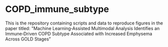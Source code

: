 # COPD_immune_subtype
This is the repository containing scripts and data to reproduce figures in the paper titled: "Machine Learning‐Assisted Multimodal Analysis Identifies an Immune‐Driven COPD Subtype Associated with Increased Emphysema Across GOLD Stages”
